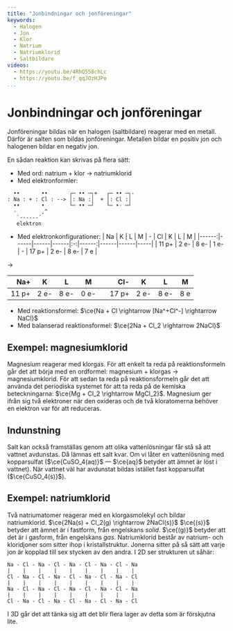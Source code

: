 ```yaml
---
title: "Jonbindningar och jonföreningar"
keywords:
  - Halogen
  - Jon
  - Klor
  - Natrium
  - Natriumklorid
  - Saltbildare
videos:
  - https://youtu.be/4RhQ558chLc
  - https://youtu.be/f_qqJOzHJPo
...
```


# Jonbindningar och jonföreningar
Jonföreningar bildas när en halogen (saltbildare) reagerar med en metall. Därför är salten som bildas jonföreningar. Metallen bildar en positiv jon och halogenen bildar en negativ jon.

En sådan reaktion kan skrivas på flera sätt:
* Med ord: natrium + klor → natriumklorid
* Med elektronformler:
```
  ••       ••       ┌─ •• ─┐+   ┌─ •• ─┐-
: Na : + : Cl : --> │: Na :│  + │: Cl :│
  ••       •        └─ •• ─┘    └─ •◦ ─┘
  ◦        ,^
   `------´
   elektron
```
* Med elektronkonfigurationer:
|    Na | K    | L    | M    | - |    Cl | K    | L    | M   |
|------:|------|------|------|:-:|------:|------|------|-----|
| 11 p+ | 2 e- | 8 e- | 1 e- | - | 17 p+ | 2 e- | 8 e- | 7 e |

→ 

|   Na+ | K    | L    | M    |  |   Cl- | K    | L    | M   |
|------:|------|------|------| - |------:|------|------|-----|
| 11 p+ | 2 e- | 8 e- | 0 e- |  | 17 p+ | 2 e- | 8 e- | 8 e |

* Med reaktionsformel: $\ce{Na + Cl \rightarrow [Na^+Cl^-] \rightarrow NaCl}$
* Med balanserad reaktionsformel: $\ce{2Na + Cl_2 \rightarrow 2NaCl}$

## Exempel: magnesiumklorid
Magnesium reagerar med klorgas. För att enkelt ta reda på reaktionsformeln går det att börja med en ordformel: magnesium + klorgas → magnesiumklorid. För att sedan ta reda på reaktionsformeln går det att använda det periodiska systemet för att ta reda på de kemiska beteckningarna: $\ce{Mg + Cl_2 \rightarrow MgCl_2}$. Magnesium ger ifrån sig två elektroner när den oxideras och de två kloratomerna behöver en elektron var för att reduceras. 

## Indunstning
Salt kan också framställas genom att olika vattenlösningar får stå så att vattnet avdunstas. Då lämnas ett salt kvar. Om vi låter en vattenlösning med kopparsulfat ($\ce{CuSO_4(aq)}$ — $\ce{aq}$ betyder att ämnet är löst i vattnet). När vattnet väl har avdunstat bildas istället fast kopparsulfat ($\ce{CuSO_4(s)}$).


## Exempel: natriumklorid
Två natriumatomer reagerar med en klorgasmolekyl och bildar natriumklorid.
$\ce{2Na(s) + Cl_2(g) \rightarrow 2NaCl(s)}$
$\ce{(s)}$ betyder att ämnet är i fastform, från engelskans _solid_. $\ce{(g)}$ betyder att det är i gasform, från engelskans _gas_. Natriumklorid består av natrium- och kloridjoner som sitter ihop i kristallstruktur. Jonerna sitter på så sätt att varje jon är kopplad till sex stycken av den andra. I 2D ser strukturen ut såhär:
```
Na - Cl - Na - Cl - Na - Cl - Na - Cl - Na
|    |    |    |    |    |    |    |    |
Cl - Na - Cl - Na - Cl - Na - Cl - Na - Cl
|    |    |    |    |    |    |    |    |
Na - Cl - Na - Cl - Na - Cl - Na - Cl - Na
|    |    |    |    |    |    |    |    |
Cl - Na - Cl - Na - Cl - Na - Cl - Na - Cl
```
I 3D går det att tänka sig att det blir flera lager av detta som är förskjutna lite.


